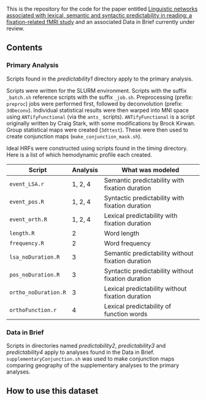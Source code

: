 This is the repository for the code for the paper entitled [Linguistic networks associated with lexical, semantic and syntactic predictability in reading: a fixation-related fMRI study](https://doi.org/10.1016/j.neuroimage.2019.01.018) and an associated Data in Brief currently under review.

## Contents
### Primary Analysis

Scripts found in the *predictability1* directory apply to the primary analysis.

Scripts were written for the SLURM environment. Scripts with the suffix `_batch.sh` reference scripts with the suffix `_job.sh`. Preprocessing (prefix: `preproc`) jobs were performed first, followed by deconvolution (prefix: `3dDeconv`). Individual statistical results were then warped into MNI space using `ANTifyFunctional` (via the `ants_` scripts). `ANTifyFunctional` is a script originally written by Craig Stark, with some modifications by Brock Kirwan. Group statistical maps were created (`3dttest`). These were then used to create conjunction maps (`make_conjunction_mask.sh`).

Ideal HRFs were constructed using scripts found in the *timing* directory. Here is a list of which hemodynamic profile each created.

| Script | Analysis | What was modeled |
|---|---|---|
| `event_LSA.r` | 1, 2, 4 | Semantic predictability with fixation duration |
| `event_pos.R` | 1, 2, 4 | Syntactic predictability with fixation duration |
| `event_orth.R`| 1, 2, 4 | Lexical predictability with fixation duration |
| `length.R` | 2 | Word length |
| `frequency.R` | 2 | Word frequency |
| `lsa_noDuration.R` | 3 | Semantic predictability without fixation duration |
| `pos_noDuration.R` | 3 | Syntactic predictability without fixation duration |
| `ortho_noDuration.R` | 3 | Lexical predictability without fixation duration |
| `orthoFunction.r` | 4 | Lexical predictability of function words |


### Data in Brief
Scripts in directories named *predictability2*, *predictability3* and *predictability4* apply to analyses found in the Data in Brief. `supplementaryConjunction.sh` was used to make conjunction maps comparing geography of the supplementary analyses to the primary analyses.

## How to use this dataset
